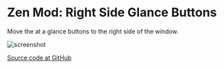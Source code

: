 
# Zen Mod: Right Side Glance Buttons

Move the at a glance buttons to the right side of the window.

![screenshot](./glance-buttons-right.png)

[Source code at GitHub](https://github.com/psu/zen-mods)
